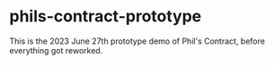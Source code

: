 # phils-contract-prototype
This is the 2023 June 27th prototype demo of Phil's Contract, before everything got reworked.
